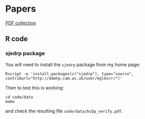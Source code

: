 

# Papers

[PDF collection](https://paperpile.com/shared/ImHHXr)

## R code

### sjedrp package

You will need to install the `sjedrp` package from my home page:

    Rscript -e 'install.packages(c("sjedrp"), type="source", contriburl="http://damtp.cam.ac.uk/user/eglen/r/")'

Then to test this is working:

    cd code/data
	make
	
and check the resulting file `code/data/bcbp_verify.pdf`.

